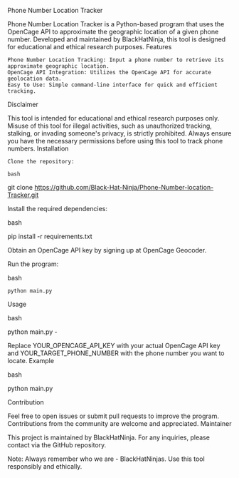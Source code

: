 Phone Number Location Tracker

Phone Number Location Tracker is a Python-based program that uses the OpenCage API to approximate the geographic location of a given phone number. Developed and maintained by BlackHatNinja, this tool is designed for educational and ethical research purposes.
Features

    Phone Number Location Tracking: Input a phone number to retrieve its approximate geographic location.
    OpenCage API Integration: Utilizes the OpenCage API for accurate geolocation data.
    Easy to Use: Simple command-line interface for quick and efficient tracking.

Disclaimer

This tool is intended for educational and ethical research purposes only. Misuse of this tool for illegal activities, such as unauthorized tracking, stalking, or invading someone's privacy, is strictly prohibited. Always ensure you have the necessary permissions before using this tool to track phone numbers.
Installation

    Clone the repository:

    bash

git clone https://github.com/Black-Hat-Ninja/Phone-Number-location-Tracker.git

Install the required dependencies:

bash

pip install -r requirements.txt

Obtain an OpenCage API key by signing up at OpenCage Geocoder.

Run the program:

bash

    python main.py  
Usage

bash

python main.py -

Replace YOUR_OPENCAGE_API_KEY with your actual OpenCage API key and YOUR_TARGET_PHONE_NUMBER with the phone number you want to locate.
Example

bash

python main.py 

Contribution

Feel free to open issues or submit pull requests to improve the program. Contributions from the community are welcome and appreciated.
Maintainer

This project is maintained by BlackHatNinja. For any inquiries, please contact via the GitHub repository.

Note: Always remember who we are - BlackHatNinjas. Use this tool responsibly and ethically.
